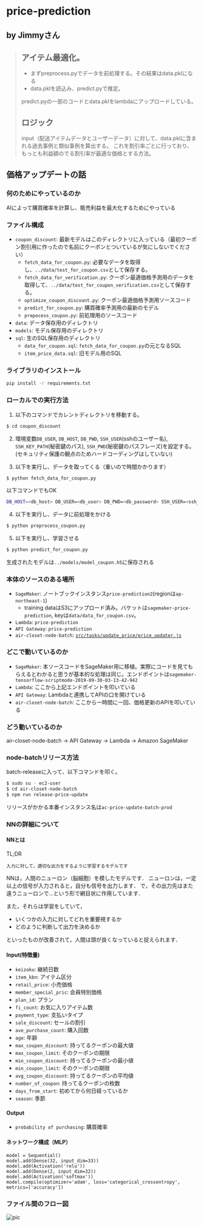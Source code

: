 # price-prediction
## by Jimmyさん
>## アイテム最適化。
>
>- まずpreprocess.pyでデータを前処理する。その結果はdata.pklになる
>- data.pklを読込み、predict.pyで推定。
>
>predict.pyの一部のコードとdata.pklをlambdaにアップロードしている。
>
>## ロジック
>
>input（配送アイテムデータとユーザーデータ）に対して、data.pklに含まれる過去事例と類似事例を算出する。
>これを割引率ごとに行っており、もっとも利益額のでる割引率が最適な価格とする方法。

## 価格アップデートの話
### 何のためにやっているのか
AIによって購買確率を計算し、販売利益を最大化するためにやっている

### ファイル構成
- `coupon_discount`: 最新モデルはこのディレクトリに入っている（最初クーポン割引用に作ったので名前にクーポンとついているが気にしないでください）
    - `fetch_data_for_coupon.py`: 必要なデータを取得し、`../data/test_for_coupon.csv`として保存する。
    - `fetch_data_for_verification.py`: クーポン最適価格予測用のデータを取得して、`../data/test_for_coupon_verification.csv`として保存する。
    - `optimize_coupon_discount.py`: クーポン最適価格予測用ソースコード
    - `predict_for_coupon.py`: 購買確率予測用の最新のモデル
    - `prepocess_coupon.py`: 前処理用のソースコード
- `data`: データ保存用のディレクトリ
- `models`: モデル保存用のディレクトリ
- `sql`: 生のSQL保存用のディレクトリ
    - `data_for_coupon.sql`: `fetch_data_for_coupon.py`の元となるSQL
    - `item_price_data.sql`: 旧モデル用のSQL
    
### ライブラリのインストール
```bash
pip install -r requirements.txt
```
    
### ローカルでの実行方法
1. 以下のコマンドでカレントディレクトリを移動する。
```bash
$ cd coupon_discount
```

2. 環境変数`DB_USER`, `DB_HOST`, `DB_PWD`, `SSH_USER`(sshのユーザー名), `SSH_KEY_PATH`(秘密鍵のパス), `SSH_PWD`(秘密鍵のパスフレーズ)を設定する。(セキュリティ保護の観点のためハードコーディングはしていない)

3. 以下を実行し、データを取ってくる（重いので時間かかります）
```bash
$ python fetch_data_for_coupon.py
```

以下コマンドでもOK
```bash
DB_HOST=<db_host> DB_USER=<db_user> DB_PWD=<db_password> SSH_USER=<ssh_user> SSH_KEY_PATH=<秘密鍵のパス> SSH_PWD=<秘密鍵のパスフレーズ> python fetch_data_for_coupon.py
```

4. 以下を実行し、データに前処理をかける
```bash
$ python preprocess_coupon.py
```

5. 以下を実行し、学習させる
```bash
$ python predict_for_coupon.py
``` 
生成されたモデルは`../models/model_coupon.h5`に保存される
    
### 本体のソースのある場所
- `SageMaker`: ノートブックインスタンス`price-prediction2`(regionは`ap-northeast-1`)
    - training dataはS3にアップロード済み。バケットは`sagemaker-price-prediction`, keyは`data/data_for_coupon.csv`。
- `Lambda`: `price-prediction`
- `API Gateway`: `price-prediction`
- `air-closet-node-batch`: [`src/tasks/update_price/price_updater.js`](https://github.com/air-closet/air-closet-node-batch/blob/master/src/tasks/update_price/price_updater.js)
    
### どこで動いているのか
- `SageMaker`: 本ソースコードをSageMaker用に移植。実際にコードを見てもらえるとわかると思うが基本的な処理は同じ。エンドポイントは`sagemaker-tensorflow-scriptmode-2019-09-30-03-13-42-942`
- `Lambda`: ここから上記エンドポイントを叩いている
- `API Gateway`: Lambdaと連携してAPIの口を開けている
- `air-closet-node-batch`: ここから一時間に一回、価格更新のAPIを叩いている

### どう動いているのか
air-closet-node-batch → API Gateway → Lambda → Amazon SageMaker

### node-batchリリース方法
batch-releaseに入って、以下コマンドを叩く。
```bash
$ sudo su - ec2-user
$ cd air-closet-node-batch
$ npm run release-price-update
```

リリースがかかる本番インスタンス名は`ac-price-update-batch-prod`

### NNの詳細について
#### NNとは
TL;DR

```
入力に対して，適切な出力をするように学習するモデルです
```


NNは，人間のニューロン（脳細胞）を模したモデルです．
ニューロンは，一定以上の信号が入力されると，自分も信号を出力します．
で，その出力先はまた違うニューロンで...という形で網目状に作用しています．

また，それらは学習をしていて，

- いくつかの入力に対してどれを重要視するか
- どのように判断して出力を決めるか

といったものが改善されて，人間は頭が良くなっていると捉えられます．
#### Input(特徴量)
- `keizoku`: 継続日数
- `item_kbn`: アイテム区分
- `retail_price`: 小売価格
- `member_special_pric`: 会員特別価格
- `plan_id`: プラン
- `fi_count`: お気に入りアイテム数
- `payment_type`: 支払いタイプ
- `sale_discount`: セールの割引
- `ave_purchase_count`: 購入回数
- `age`: 年齢
- `max_coupon_discount`: 持ってるクーポンの最大値
- `max_coupon_limit`: そのクーポンの期限
- `min_coupon_discount`: 持ってるクーポンの最小値
- `min_coupon_limit`: そのクーポンの期限
- `avg_coupon_discount`: 持ってるクーポンの平均値
- `number_of_coupon`: 持ってるクーポンの枚数
- `days_from_start`: 初めてから何日経っているか
- `season`: 季節

#### Output
- `probability of purchasing`: 購買確率

#### ネットワーク構成（MLP）
```
model = Sequential()
model.add(Dense(32, input_dim=33))
model.add(Activation('relu'))
model.add(Dense(2, input_dim=32))
model.add(Activation('softmax'))
model.compile(optimizer='adam', loss='categorical_crossentropy', metrics=['accuracy'])
```

### ファイル間のフロー図
![pic](docs/flow.png)
